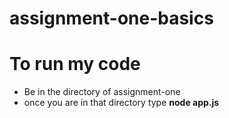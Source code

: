 # assignment-one-basics

# To run my code 
 -  Be in the directory of assignment-one 
 -  once you are in that directory type **node app.js** 

